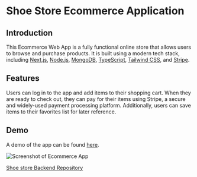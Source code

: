 # Shoe Store Ecommerce Application

## Introduction

This Ecommerce Web App is a fully functional online store that allows users to browse and purchase products. It is built using a modern tech stack, including [Next.js](https://nextjs.org/), [Node.js](https://nodejs.org/), [MongoDB](https://www.mongodb.com/), [TypeScript](https://www.typescriptlang.org/), [Tailwind CSS](https://tailwindcss.com/), and [Stripe](https://stripe.com/).

## Features

Users can log in to the app and add items to their shopping cart. When they are ready to check out, they can pay for their items using Stripe, a secure and widely-used payment processing platform. Additionally, users can save items to their favorites list for later reference.

## Demo

A demo of the app can be found [here](https://shoes-store-frontend-typescript.vercel.app/).

![Screenshot of Ecommerce App](https://portfolio-next-js-iota.vercel.app/_next/image?url=%2Fassets%2Fecommerce2.png&w=1920&q=75)



[Shoe store Backend Repository](https://github.com/Devil5614737/shoeStore-Backend)

